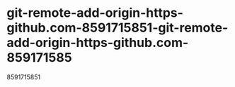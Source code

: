 # git-remote-add-origin-https-github.com-8591715851-git-remote-add-origin-https-github.com-859171585
8591715851
